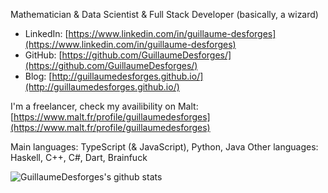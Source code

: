 Mathematician & Data Scientist & Full Stack Developer (basically, a wizard)

* LinkedIn: [https://www.linkedin.com/in/guillaume-desforges](https://www.linkedin.com/in/guillaume-desforges)
* GitHub: [https://github.com/GuillaumeDesforges/](https://github.com/GuillaumeDesforges/)
* Blog: [http://guillaumedesforges.github.io/](http://guillaumedesforges.github.io/)

I'm a freelancer, check my availibility on Malt: [https://www.malt.fr/profile/guillaumedesforges](https://www.malt.fr/profile/guillaumedesforges)

Main languages: TypeScript (& JavaScript), Python, Java
Other languages: Haskell, C++, C#, Dart, Brainfuck

![GuillaumeDesforges's github stats](https://github-readme-stats.vercel.app/api?username=GuillaumeDesforges)
